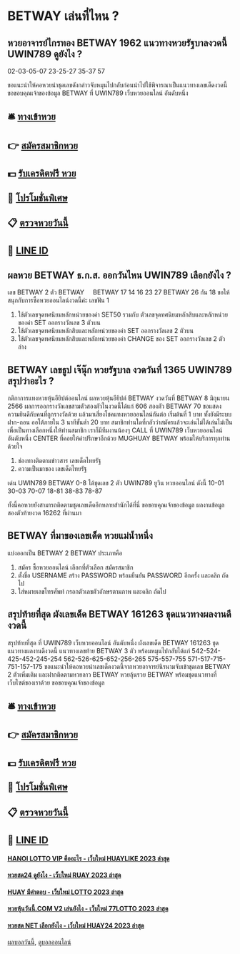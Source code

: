 # BETWAY เล่นที่ไหน ?
## หวยอาจารย์ไกรทอง BETWAY 1962 แนวทางหวยรัฐบาลงวดนี้ UWIN789 ดูยังไง ?
02-03-05-07
23-25-27
35-37
57

ขอแนะนำให้คอหวยนำชุดเลขดังกล่าวจับหมุนไปกลับก่อนนำไปใช้พิจารณาเป็นแนวทางเลขเด็ดงวดนี้
ขอขอบคุณเจ้าของข้อมูล BETWAY ที่ UWIN789 เว็บหวยออนไลน์ อันดับหนึ่ง

## 🛎 [ทางเข้าหวย](https://bit.ly/3BG5bNw)
## 👉 [สมัครสมาชิกหวย](https://bit.ly/3BG5bNw)
## 💵 [รับเครดิตฟรี หวย](https://bit.ly/3C3mvgS)
## 👑 [โปรโมชั่นพิเศษ](https://bit.ly/3C3mvgS)
## 📋 [ตรวจหวยวันนี้](https://bit.ly/3C3mvgS)
## 📱 [LINE ID](https://bit.ly/3C3mvgS)

## ผลหวย BETWAY ธ.ก.ส. ออกวันไหน UWIN789 เลือกยังไง ?
เลข BETWAY 2 ตัว BETWAY     BETWAY 17 14 16 23 27 BETWAY 26
กัน 18
ขอให้สนุกกับการซื้อหวยออนไลน์งวดนี้ค่ะ
เลขฟัน 1
1. ใช้ตัวเลขจุดทศนิยมหลักหน่วยของค่า SET50 รวมกับ ตัวเลขจุดทศนิยมหลักสิบและหลักหน่วยของค่า SET ออกรางวัลเลข 3 ตัวบน
2. ใช้ตัวเลขจุดทศนิยมหลักสิบและหลักหน่วยของค่า SET ออกรางวัลเลข 2 ตัวบน
3. ใช้ตัวเลขจุดทศนิยมหลักสิบและหลักหน่วยของค่า CHANGE ของ SET ออกรางวัลเลข 2 ตัวล่าง

## BETWAY เลขธูป เจ๊นุ๊ก หวยรัฐบาล งวดวันที่ 1365 UWIN789 สรุปว่าอะไร ?
กติกาการแทงหวยหุ้นอียิปต์ออนไลน์
ผลหวยหุ้นอียิปต์ BETWAY งวดวันที่ BETWAY 8 มิถุนายน 2566 ผลการออกรางวัลเลขสามตัวสองตัวในงวดนี้ได้แก่ 606 สองตัว BETWAY 70 ขอแสดงความยินดีกับคนที่ถูกรางวัลด้วย แล้วมาเสี่ยงโชคแทงหวยออนไลน์กันต่อ เริ่มต้นที่ 1 บาท ทั้งยังมีระบบ ฝาก-ถอน ออโต้ภายใน 3 นาทีขั้นต่ำ 20 บาท สมาชิกท่านใดที่กลัวว่าสมัครแล้วจะเล่นไม่ได้เล่นไม่เป็น เพื่อเป็นทางเลือกหนึ่งให้ท่านสมาชิก เราก็มีทีมงานน้องๆ CALL ที่ UWIN789 เว็บหวยออนไลน์ อันดับหนึ่ง CENTER ที่คอยให้คำปรึกษาอีกด้วย MUGHUAY BETWAY พร้อมให้บริการทุกท่านด้วยใจ
1. ช่องทางติดตามข่าวสาร เลขเด็ดไทยรัฐ
2. ความเป็นมาของ เลขเด็ดไทยรัฐ

เด่น UWIN789 BETWAY 0-8 ได้ชุดเลข 2 ตัว UWIN789 ยูวิน หวยออนไลน์ ดังนี้
10-01
30-03
70-07
18-81
38-83
78-87

ทั้งนี้คอหวยยังสามารถติดตามชุดเลขเด็ดอีกหลายสำนักได้ที่นี่
ขอขอบคุณเจ้าของข้อมูล
ผลงานข้อมูลสองตัวท้ายงวด 16262 ที่ผ่านมา

## BETWAY ที่มาของเลขเด็ด หวยแม่น้ำหนึ่ง
แบ่งออกเป็น BETWAY 2 BETWAY ประเภทคือ
1. สมัคร ซื้อหวยออนไลน์ เลือกที่ตัวเลือก สมัครสมาชิก
2. ตั้งชื่อ USERNAME สร้าง PASSWORD พร้อมยืนยัน PASSWORD อีกครั้ง และคลิก ถัดไป
3. ใส่หมายเลขโทรศัพท์ กรอกตัวเลขตัวอักษรตามภาพ และคลิก ถัดไป

## สรุปท้ายที่สุด ผังเลขเด็ด BETWAY 161263 ชุดแนวทางผลงานดีงวดนี้
สรุปท้ายที่สุด ที่ UWIN789 เว็บหวยออนไลน์ อันดับหนึ่ง ผังเลขเด็ด BETWAY 161263 ชุดแนวทางผลงานดีงวดนี้ แนวทางเลขท้าย BETWAY 3 ตัว พร้อมหมุนไปกลับได้แก่
542-524-425-452-245-254
562-526-625-652-256-265
575-557-755
571-517-715-751-157-175
ขอแนะนำให้คอหวยนำเลขเด็ดงวดนี้จากหวยอาจารย์นิรนามจับเข้าชุดเลข BETWAY 2 ตัวเพิ่มเติม และฝากติดตามหวยลาว BETWAY หวยลุ้นรวย BETWAY พร้อมชุดแนวทางที่เว็บไซต์ของเราด้วย
ขอขอบคุณเจ้าของข้อมูล


## 🛎 [ทางเข้าหวย](https://bit.ly/3BG5bNw)
## 👉 [สมัครสมาชิกหวย](https://bit.ly/3BG5bNw)
## 💵 [รับเครดิตฟรี หวย](https://bit.ly/3C3mvgS)
## 👑 [โปรโมชั่นพิเศษ](https://bit.ly/3C3mvgS)
## 📋 [ตรวจหวยวันนี้](https://bit.ly/3C3mvgS)
## 📱 [LINE ID](https://bit.ly/3C3mvgS)

#### [HANOI LOTTO VIP คืออะไร - เว็บใหม่ HUAYLIKE 2023 ล่าสุด](https://atom.io/themes/hanoi%20lotto%20vip%20คืออะไร%20-%20เว็บใหม่%20huaylike%202023%20ล่าสุด)
#### [หวยสด24 ดูยังไง - เว็บใหม่ RUAY 2023 ล่าสุด](https://atom.io/themes/หวยสด24%20ดูยังไง%20-%20เว็บใหม่%20ruay%202023%20ล่าสุด)
#### [HUAY มีคำตอบ - เว็บใหม่ LOTTO 2023 ล่าสุด](https://atom.io/themes/huay%20มีคำตอบ%20-%20เว็บใหม่%20lotto%202023%20ล่าสุด)
#### [หวยหุ้นวันนี้.COM V2 เล่นยังไง - เว็บใหม่ 77LOTTO 2023 ล่าสุด](https://atom.io/themes/หวยหุ้นวันนี้.com%20v2%20เล่นยังไง%20-%20เว็บใหม่%2077lotto%202023%20ล่าสุด)
#### [หวยสด NET เลือกยังไง - เว็บใหม่ HUAY24 2023 ล่าสุด](https://atom.io/themes/หวยสด%20net%20เลือกยังไง%20-%20เว็บใหม่%20huay24%202023%20ล่าสุด)

[ผลบอลวันนี้](https://siamsport.tv "ผลบอลวันนี้"), [ดูบอลออนไลน์](https://siamsport.tv/ดูบอลสด "ดูบอลออนไลน์")